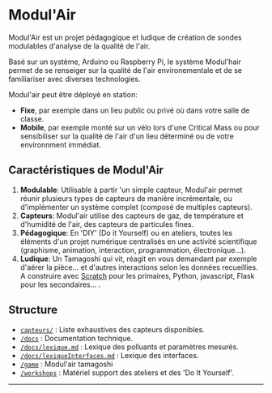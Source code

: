 # Modul'Air

Modul'Air est un projet pédagogique et ludique de création de sondes modulables d'analyse de la qualité de l'air.

Basé sur un système, Arduino ou Raspberry Pi, le système Modul'hair permet de se renseiger sur la qualité de l'air environementale et de se familiariser avec diverses technologies. 

Modul'air peut être déployé en station:
- **Fixe**, par exemple dans un lieu public ou privé où dans votre salle de classe.
- **Mobile**, par exemple monté sur un vélo lors d'une Critical Mass ou pour sensibiliser sur la qualité de l'air d'un lieu déterminé ou de votre environnment immédiat.

## Caractéristiques de Modul'Air

1. **Modulable**: Utilisable à partir 'un simple capteur, Modul'air permet réunir plusieurs types de capteurs de manière incrémentale, ou d'implémenter un système complet (composé de multiples capteurs).
2. **Capteurs**: Modul'air utilise des capteurs de gaz, de température et d'humidité de l'air, des capteurs de particules fines.
3. **Pédagogique**: En 'DIY' (Do it Yourself) ou en ateliers, toutes les éléments d'un projet numérique centralisés en une activité scientifique (graphisme, animation, interaction, programmation, électronique...).
4. **Ludique**: Un Tamagoshi qui vit, réagit en vous demandant par exemple d'aérer la pièce... et d'autres interactions selon les données recueillies. A construire avec [Scratch](https://scratch.mit.edu/) pour les primaires, Python, javascript, Flask pour les secondaires... .


## Structure
- [`capteurs/`](/capteurs/README.md) :  Liste exhaustives des capteurs disponibles.
- [`/docs`](/docs/README.md) :  Documentation technique.
- [`/docs/lexique.md`](/docs/lexique.md) : Lexique des polluants et paramètres mesurés.
- [`/docs/lexiqueInterfaces.md`](/docs/lexiqueInterfaces.md) : Lexique des interfaces.
- [`/game`](/game/README.md) : Modul'air tamagoshi
- [`/workshops`](/workshops/README.md) : Matériel support des ateliers et des 'Do It Yourself'.

---

